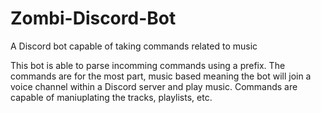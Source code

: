 # Zombi-Discord-Bot
A Discord bot capable of taking commands related to music

This bot is able to parse incomming commands using a prefix. The commands are for the most part, music based meaning the bot
will join a voice channel within a Discord server and play music. Commands are capable of maniuplating the tracks, playlists, etc.
